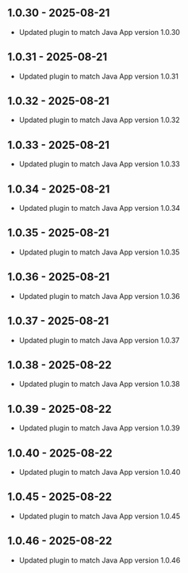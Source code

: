 ## 1.0.30 - 2025-08-21
- Updated plugin to match Java App version 1.0.30
## 1.0.31 - 2025-08-21
- Updated plugin to match Java App version 1.0.31
## 1.0.32 - 2025-08-21
- Updated plugin to match Java App version 1.0.32
## 1.0.33 - 2025-08-21
- Updated plugin to match Java App version 1.0.33
## 1.0.34 - 2025-08-21
- Updated plugin to match Java App version 1.0.34
## 1.0.35 - 2025-08-21
- Updated plugin to match Java App version 1.0.35
## 1.0.36 - 2025-08-21
- Updated plugin to match Java App version 1.0.36
## 1.0.37 - 2025-08-21
- Updated plugin to match Java App version 1.0.37
## 1.0.38 - 2025-08-22
- Updated plugin to match Java App version 1.0.38
## 1.0.39 - 2025-08-22
- Updated plugin to match Java App version 1.0.39
## 1.0.40 - 2025-08-22
- Updated plugin to match Java App version 1.0.40
## 1.0.45 - 2025-08-22
- Updated plugin to match Java App version 1.0.45
## 1.0.46 - 2025-08-22
- Updated plugin to match Java App version 1.0.46
